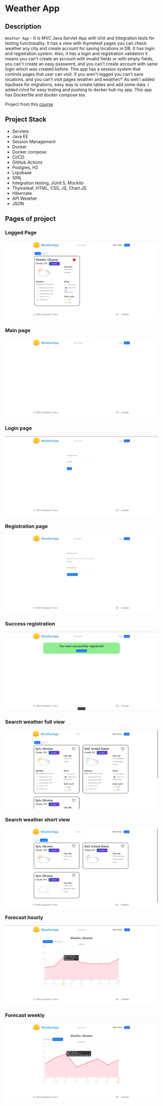 # Weather App

## Description

`Weather App` - It is MVC Java Servlet App with Unit and Integration tests for testing functionality.
It has a view with thymeleaf pages you can check weather any city and create account for saving locations in DB.
It has login and registration system. Also, it has a login and registration validation it means you can't create an account with 
invalid fields or with empty fields, you can't create an easy password, and you can't create account with same login which 
was created before. This app has a session system that controls pages that user can visit. If you aren't logged you can't save locations.
and you can't visit pages weather and weather/*
As well I added liquibase for migrations, easy way to create tables and add some data. 
I added ci/cd for easy testing and pushing to docker hub my app.
This app has Dockerfile and docker compose too. 

Project from this [course](https://zhukovsd.github.io/java-backend-learning-course/)

## Project Stack

* Servlets
* Java EE
* Session Management
* Docker
* Docker compose
* CI/CD 
* GitHub Actions
* Postgres, H2
* Liquibase
* Slf4j
* Integration testing, JUnit 5, Mockito
* Thymeleaf, HTML, CSS, JS, Chart.JS
* Hibernate
* API Weather
* JSON

## Pages of project

### Logged Page

<img src="img/git/logged_page_location.png">

### Main page

<img src="img/git/main-page.png">

### Login page

<img src="img/git/login.png">

### Registration page

<img src="img/git/registration.png">

### Success registration

<img src="img/git/success_registration.png">

### Search weather full view

<img src="img/git/search.png">

### Search weather short view

<img src="img/git/search_short_view.png">

### Forecast hourly

<img src="img/git/forecast_hourly.png">

### Forecast weekly

<img src="img/git/forecast_weekly.png">